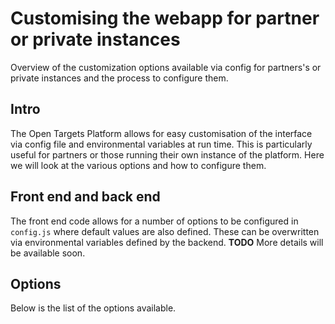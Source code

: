 # Customising the webapp for partner or private instances

Overview of the customization options available via config for partners's or private instances and the process to configure them.

## Intro

The Open Targets Platform allows for easy customisation of the interface via config file and environmental variables at run time. This is particularly useful for partners or those running their own instance of the platform.
Here we will look at the various options and how to configure them.

## Front end and back end

The front end code allows for a number of options to be configured in `config.js` where default values are also defined.
These can be overwritten via environmental variables defined by the backend. **TODO** More details will be available soon.

## Options

Below is the list of the options available.
